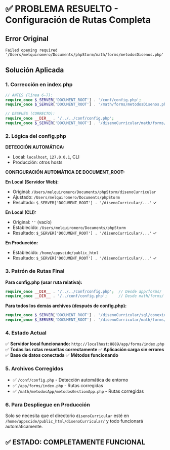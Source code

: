 # ✅ PROBLEMA RESUELTO - Configuración de Rutas Completa

## Error Original
```
Failed opening required '/Users/melquiromero/Documents/phpStorm/math/forms/metodosDisenos.php'
```

## Solución Aplicada

### 1. **Corrección en index.php**
```php
// ANTES (línea 6-7):
require_once $_SERVER['DOCUMENT_ROOT'] . '/conf/config.php';
require_once $_SERVER['DOCUMENT_ROOT'] . '/math/forms/metodosDisenos.php';

// DESPUÉS (CORRECTO):
require_once __DIR__ . '/../../conf/config.php';
require_once $_SERVER['DOCUMENT_ROOT'] . '/disenoCurricular/math/forms/metodosDisenos.php';
```

### 2. **Lógica del config.php**

**DETECCIÓN AUTOMÁTICA:**
- Local: `localhost`, `127.0.0.1`, CLI
- Producción: otros hosts

**CONFIGURACIÓN AUTOMÁTICA DE DOCUMENT_ROOT:**

**En Local (Servidor Web):**
- Original: `/Users/melquiromero/Documents/phpStorm/disenoCurricular`
- Ajustado: `/Users/melquiromero/Documents/phpStorm`
- Resultado: `$_SERVER['DOCUMENT_ROOT'] . '/disenoCurricular/...'` ✓

**En Local (CLI):**
- Original: `''` (vacío)
- Establecido: `/Users/melquiromero/Documents/phpStorm`
- Resultado: `$_SERVER['DOCUMENT_ROOT'] . '/disenoCurricular/...'` ✓

**En Producción:**
- Establecido: `/home/appscide/public_html`
- Resultado: `$_SERVER['DOCUMENT_ROOT'] . '/disenoCurricular/...'` ✓

### 3. **Patrón de Rutas Final**

**Para config.php (usar ruta relativa):**
```php
require_once __DIR__ . '/../../conf/config.php';  // Desde app/forms/
require_once __DIR__ . '/../conf/config.php';     // Desde math/forms/
```

**Para todos los demás archivos (después de config.php):**
```php
require_once $_SERVER['DOCUMENT_ROOT'] . '/disenoCurricular/sql/conexion.php';
require_once $_SERVER['DOCUMENT_ROOT'] . '/disenoCurricular/math/forms/metodosDisenos.php';
```

### 4. **Estado Actual**

✅ **Servidor local funcionando:** `http://localhost:8889/app/forms/index.php`
✅ **Todas las rutas resueltas correctamente**
✅ **Aplicación carga sin errores**
✅ **Base de datos conectada**
✅ **Métodos funcionando**

### 5. **Archivos Corregidos**
- ✅ `/conf/config.php` - Detección automática de entorno
- ✅ `/app/forms/index.php` - Rutas corregidas
- ✅ `/math/metodosApp/metodosGestionApp.php` - Rutas corregidas

### 6. **Para Despliegue en Producción**
Solo se necesita que el directorio `disenoCurricular` esté en `/home/appscide/public_html/disenoCurricular/` y todo funcionará automáticamente.

## ✅ ESTADO: COMPLETAMENTE FUNCIONAL
